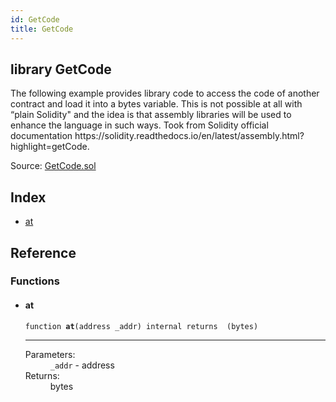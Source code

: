 ```yaml
---
id: GetCode
title: GetCode
---
```


<div class="contract-doc"><div class="contract"><h2 class="contract-header"><span class="contract-kind">library</span> GetCode</h2><p class="description">The following example provides library code to access the code of another contract and load it into a bytes variable. This is not possible at all with “plain Solidity&quot; and the idea is that assembly libraries will be used to enhance the language in such ways. Took from Solidity official documentation https://solidity.readthedocs.io/en/latest/assembly.html?highlight=getCode.</p><div class="source">Source: <a href="git+https://github.com/2keynet/web3-alpha/blob/v0.0.1/contracts/GetCode.sol" target="_blank">GetCode.sol</a></div></div><div class="index"><h2>Index</h2><ul><li><a href="GetCode.html#at">at</a></li></ul></div><div class="reference"><h2>Reference</h2><div class="functions"><h3>Functions</h3><ul><li><div class="item function"><span id="at" class="anchor-marker"></span><h4 class="name">at</h4><div class="body"><code class="signature">function <strong>at</strong><span>(address _addr) </span><span>internal </span><span>returns  (bytes) </span></code><hr/><dl><dt><span class="label-parameters">Parameters:</span></dt><dd><div><code>_addr</code> - address</div></dd><dt><span class="label-return">Returns:</span></dt><dd>bytes</dd></dl></div></div></li></ul></div></div></div>

